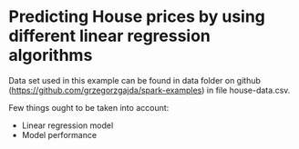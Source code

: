# Predicting House prices by using different linear regression algorithms

Data set used in this example can be found in data folder on github (https://github.com/grzegorzgajda/spark-examples) in file house-data.csv.

Few things ought to be taken into account:
* Linear regression model 
* Model performance
